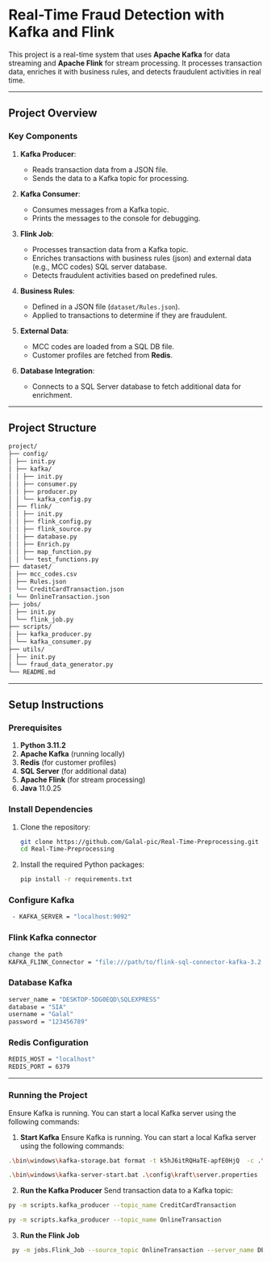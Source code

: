 # Real-Time Fraud Detection with Kafka and Flink

This project is a real-time system that uses **Apache Kafka** for data streaming and **Apache Flink** for stream processing. It processes transaction data, enriches it with business rules, and detects fraudulent activities in real time.

---

## **Project Overview**

### **Key Components**

1. **Kafka Producer**:

   - Reads transaction data from a JSON file.
   - Sends the data to a Kafka topic for processing.

2. **Kafka Consumer**:

   - Consumes messages from a Kafka topic.
   - Prints the messages to the console for debugging.

3. **Flink Job**:

   - Processes transaction data from a Kafka topic.
   - Enriches transactions with business rules (json) and external data (e.g., MCC codes) SQL server database.
   - Detects fraudulent activities based on predefined rules.

4. **Business Rules**:

   - Defined in a JSON file (`dataset/Rules.json`).
   - Applied to transactions to determine if they are fraudulent.

5. **External Data**:

   - MCC codes are loaded from a SQL DB file.
   - Customer profiles are fetched from **Redis**.

6. **Database Integration**:
   - Connects to a SQL Server database to fetch additional data for enrichment.

---

## **Project Structure**

```bash
project/
├── config/
│ ├── init.py
│ ├── kafka/
│ │ ├── init.py
│ │ ├── consumer.py
│ │ ├── producer.py
│ │ └── kafka_config.py
│ ├── flink/
│ │ ├── init.py
│ │ ├── flink_config.py
│ │ ├── flink_source.py
│ │ ├── database.py
│ │ ├── Enrich.py
│ │ ├── map_function.py
│ │ └── test_functions.py
├── dataset/
│ ├── mcc_codes.csv
│ ├── Rules.json
│ └── CreditCardTransaction.json
| └── OnlineTransaction.json
├── jobs/
│ ├── init.py
│ └── flink_job.py
├── scripts/
│ ├── kafka_producer.py
│ └── kafka_consumer.py
├── utils/
│ ├── init.py
│ └── fraud_data_generator.py
└── README.md
```

---

## **Setup Instructions**

### **Prerequisites**

1. **Python 3.11.2**
2. **Apache Kafka** (running locally)
3. **Redis** (for customer profiles)
4. **SQL Server** (for additional data)
5. **Apache Flink** (for stream processing)
6. **Java** 11.0.25

### **Install Dependencies**

1. Clone the repository:

   ```bash
   git clone https://github.com/Galal-pic/Real-Time-Preprocessing.git
   cd Real-Time-Preprocessing

   ```

2. Install the required Python packages:
   ```bash
   pip install -r requirements.txt
   ```

### **Configure Kafka**

```bash
 - KAFKA_SERVER = "localhost:9092"
```

### **Flink Kafka connector**

```bash
change the path
KAFKA_FLINK_Connector = "file:///path/to/flink-sql-connector-kafka-3.2.0-1.18.jar"
```

### **Database Kafka**

```bash
server_name = "DESKTOP-5DG0EQD\SQLEXPRESS"
database = "SIA"
username = "Galal"
password = "123456789"
```

### **Redis Configuration**

```bash
REDIS_HOST = "localhost"
REDIS_PORT = 6379
```

---

### **Running the Project**

Ensure Kafka is running. You can start a local Kafka server using the following commands:

1. **Start Kafka**
   Ensure Kafka is running. You can start a local Kafka server using the following commands:

```bash
.\bin\windows\kafka-storage.bat format -t k5hJ6itRQHaTE-apfE0HjQ  -c .\config\kraft\server.properties

.\bin\windows\kafka-server-start.bat .\config\kraft\server.properties
```

2. **Run the Kafka Producer**
   Send transaction data to a Kafka topic:

```bash
py -m scripts.kafka_producer --topic_name CreditCardTransaction

py -m scripts.kafka_producer --topic_name OnlineTransaction
```

3. **Run the Flink Job**

```bash
 py -m jobs.Flink_Job --source_topic OnlineTransaction --server_name DESKTOP-5DG0EQD\SQLEXPRESS --database SIA --username Galal --password 123456789 --table MCC_Categories --column MCC
```
